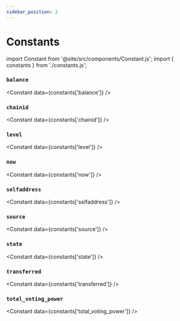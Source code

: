 ```yaml
---
sidebar_position: 3
---
```


# Constants

<!-- Custom component -->
import Constant from '@site/src/components/Constant.js';
import { constants } from './constants.js';

### `balance`

<Constant data={constants['balance']} />

### `chainid`

<Constant data={constants['chainid']} />

### `level`

<Constant data={constants['level']} />

### `now`

<Constant data={constants['now']} />

### `selfaddress`

<Constant data={constants['selfaddress']} />

### `source`

<Constant data={constants['source']} />

### `state`

<Constant data={constants['state']} />

### `transferred`

<Constant data={constants['transferred']} />

### `total_voting_power`

<Constant data={constants['total_voting_power']} />
